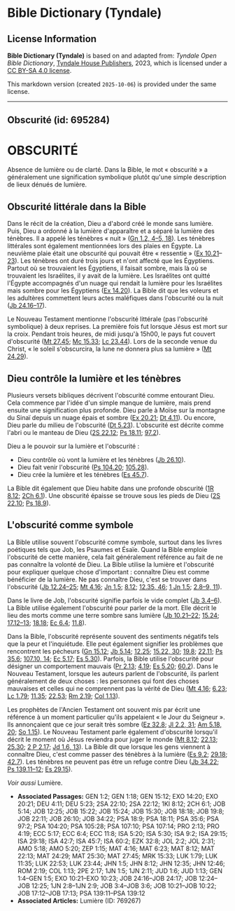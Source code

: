 # Bible Dictionary (Tyndale)

## License Information

**Bible Dictionary (Tyndale)** is based on and adapted from: _Tyndale Open Bible Dictionary_, [Tyndale House Publishers](https://tyndaleopenresources.com/), 2023, which is licensed under a [CC BY-SA 4.0 license](https://creativecommons.org/licenses/by-sa/4.0/legalcode.en).

This markdown version (created `2025-10-06`) is provided under the same license.



--------------------------------

## Obscurité (id: 695284)

OBSCURITÉ
=========

Absence de lumière ou de clarté. Dans la Bible, le mot « obscurité » a généralement une signification symbolique plutôt qu'une simple description de lieux dénués de lumière.

Obscurité littérale dans la Bible
---------------------------------

Dans le récit de la création, Dieu a d'abord créé le monde sans lumière. Puis, Dieu a ordonné à la lumière d'apparaître et a séparé la lumière des ténèbres. Il a appelé les ténèbres « nuit » ([Gn 1\.2, 4–5, 18](https://ref.ly/Gen1:2,Gen1:4-Gen1:5,Gen1:18)). Les ténèbres littérales sont également mentionnées lors des plaies en Égypte. La neuvième plaie était une obscurité qui pouvait être « ressentie » ([Ex 10\.21](https://ref.ly/Exod10:21-Exod10:23)–[23](https://ref.ly/Exod10:21-Exod10:23)). Les ténèbres ont duré trois jours et n'ont affecté que les Égyptiens. Partout où se trouvaient les Égyptiens, il faisait sombre, mais là où se trouvaient les Israélites, il y avait de la lumière. Les Israélites ont quitté l'Égypte accompagnés d'un nuage qui rendait la lumière pour les Israélites mais sombre pour les Égyptiens ([Ex 14\.20](https://ref.ly/Exod14:20)). La Bible dit que les voleurs et les adultères commettent leurs actes maléfiques dans l'obscurité ou la nuit ([Jb 24\.16–17](https://ref.ly/Job24:16-Job24:17)).

Le Nouveau Testament mentionne l'obscurité littérale (pas l'obscurité symbolique) à deux reprises. La première fois fut lorsque Jésus est mort sur la croix. Pendant trois heures, de midi jusqu'à 15h00, le pays fut couvert d'obscurité ([Mt 27\.45](https://ref.ly/Matt27:45); [Mc 15\.33](https://ref.ly/Mark15:33); [Lc 23\.44](https://ref.ly/Luke23:44)). Lors de la seconde venue du Christ, « le soleil s'obscurcira, la lune ne donnera plus sa lumière » ([Mt 24\.29](https://ref.ly/Matt24:29)).

Dieu contrôle la lumière et les ténèbres
----------------------------------------

Plusieurs versets bibliques décrivent l'obscurité comme entourant Dieu. Cela commence par l'idée d'un simple manque de lumière, mais prend ensuite une signification plus profonde. Dieu parle à Moïse sur la montagne du Sinaï depuis un nuage épais et sombre ([Ex 20\.21](https://ref.ly/Exod20:21); [Dt 4\.11](https://ref.ly/Deut4:11)). Ou encore, Dieu parle du milieu de l'obscurité ([Dt 5\.23](https://ref.ly/Deut5:23)). L'obscurité est décrite comme l'abri ou le manteau de Dieu ([2S 22\.12](https://ref.ly/2Sam22:12); [Ps 18\.11](https://ref.ly/Ps18:11); [97\.2](https://ref.ly/Ps97:2)).

Dieu a le pouvoir sur la lumière et l'obscurité :

* Dieu contrôle où vont la lumière et les ténèbres ([Jb 26\.10](https://ref.ly/Job26:10)).
* Dieu fait venir l'obscurité ([Ps 104\.20](https://ref.ly/Ps104:20); [105\.28](https://ref.ly/Ps105:28)).
* Dieu crée la lumière et les ténèbres ([Es 45\.7](https://ref.ly/Isa45:7)).

La Bible dit également que Dieu habite dans une profonde obscurité ([1R 8\.12](https://ref.ly/1Kgs8:12); [2Ch 6\.1](https://ref.ly/2Chr6:1)). Une obscurité épaisse se trouve sous les pieds de Dieu ([2S 22\.10](https://ref.ly/2Sam22:10); [Ps 18\.9](https://ref.ly/Ps18:9)).

L'obscurité comme symbole
-------------------------

La Bible utilise souvent l'obscurité comme symbole, surtout dans les livres poétiques tels que Job, les Psaumes et Ésaïe. Quand la Bible emploie l'obscurité de cette manière, cela fait généralement référence au fait de ne pas connaître la volonté de Dieu. La Bible utilise la lumière et l'obscurité pour expliquer quelque chose d'important : connaître Dieu est comme bénéficier de la lumière. Ne pas connaître Dieu, c'est se trouver dans l'obscurité ([Jb 12\.24–25](https://ref.ly/Job12:24-Job12:25); [Mt 4\.16](https://ref.ly/Matt4:16); [Jn 1\.5](https://ref.ly/John1:5); [8\.12](https://ref.ly/John8:12); [12\.35, 46](https://ref.ly/John12:35,John12:46); [1 Jn 1\.5](https://ref.ly/1John1:5); [2\.8–9, 11](https://ref.ly/1John2:8-1John2:9,1John2:11)).

Dans le livre de Job, l'obscurité signifie parfois le vide complet ([Jb 3\.4–6](https://ref.ly/Job3:4-Job3:6)). La Bible utilise également l'obscurité pour parler de la mort. Elle décrit le lieu des morts comme une terre sombre sans lumière ([Jb 10\.21–22](https://ref.ly/Job10:21-Job10:22); [15\.24](https://ref.ly/Job15:24); [17\.12–13](https://ref.ly/Job17:12-Job17:13); [18\.18](https://ref.ly/Job18:18); [Ec 6\.4](https://ref.ly/Eccl6:4); [11\.8](https://ref.ly/Eccl11:8)).

Dans la Bible, l'obscurité représente souvent des sentiments négatifs tels que la peur et l'inquiétude. Elle peut également signifier les problèmes que rencontrent les pécheurs ([Gn 15\.12](https://ref.ly/Gen15:12); [Jb 5\.14](https://ref.ly/Job5:14); [12\.25](https://ref.ly/Job12:25); [15\.22, 30](https://ref.ly/Job15:22,Job15:30); [19\.8](https://ref.ly/Job19:8); [22\.11](https://ref.ly/Job22:11); [Ps 35\.6](https://ref.ly/Ps35:6); [107\.10, 14](https://ref.ly/Ps107:10,Ps107:14); [Ec 5\.17](https://ref.ly/Eccl5:17); [Es 5\.30](https://ref.ly/Isa5:30)). Parfois, la Bible utilise l'obscurité pour désigner un comportement mauvais ([Pr 2\.13](https://ref.ly/Prov2:13); [4\.19](https://ref.ly/Prov4:19); [Es 5\.20](https://ref.ly/Isa5:20); [60\.2](https://ref.ly/Isa60:2)). Dans le Nouveau Testament, lorsque les auteurs parlent de l'obscurité, ils parlent généralement de deux choses : les personnes qui font des choses mauvaises et celles qui ne comprennent pas la vérité de Dieu ([Mt 4\.16](https://ref.ly/Matt4:16); [6\.23](https://ref.ly/Matt6:23); [Lc 1\.79](https://ref.ly/Luke1:79); [11\.35](https://ref.ly/Luke11:35); [22\.53](https://ref.ly/Luke22:53); [Rm 2\.19](https://ref.ly/Rom2:19); [Col 1\.13](https://ref.ly/Col1:13)).

Les prophètes de l'Ancien Testament ont souvent mis par écrit une référence à un moment particulier qu'ils appelaient « le Jour du Seigneur ». Ils annonçaient que ce jour serait très sombre ([Ez 32\.8](https://ref.ly/Ezek32:8); [Jl 2\.2, 31](https://ref.ly/Joel2:2,Joel2:31); [Am 5\.18, 20](https://ref.ly/Amos5:18,Amos5:20); [So 1\.15](https://ref.ly/Zeph1:15)). Le Nouveau Testament parle également d'obscurité lorsqu'il décrit le moment où Jésus reviendra pour juger le monde ([Mt 8\.12](https://ref.ly/Matt8:12); [22\.13](https://ref.ly/Matt22:13); [25\.30](https://ref.ly/Matt25:30); [2 P 2\.17](https://ref.ly/2Pet2:17); [Jd 1\.6, 13](https://ref.ly/Jude1:6,Jude1:13)). La Bible dit que lorsque les gens viennent à connaître Dieu, c'est comme passer des ténèbres à la lumière ([Es 9\.2](https://ref.ly/Isa9:2); [29\.18](https://ref.ly/Isa29:18); [42\.7](https://ref.ly/Isa42:7)). Les ténèbres ne peuvent pas être un refuge contre Dieu ([Jb 34\.22](https://ref.ly/Job34:22); [Ps 139\.11–12](https://ref.ly/Ps139:11-Ps139:12); [Es 29\.15](https://ref.ly/Isa29:15)).

*Voir aussi* Lumière.

* **Associated Passages:** GEN 1:2; GEN 1:18; GEN 15:12; EXO 14:20; EXO 20:21; DEU 4:11; DEU 5:23; 2SA 22:10; 2SA 22:12; 1KI 8:12; 2CH 6:1; JOB 5:14; JOB 12:25; JOB 15:22; JOB 15:24; JOB 15:30; JOB 18:18; JOB 19:8; JOB 22:11; JOB 26:10; JOB 34:22; PSA 18:9; PSA 18:11; PSA 35:6; PSA 97:2; PSA 104:20; PSA 105:28; PSA 107:10; PSA 107:14; PRO 2:13; PRO 4:19; ECC 5:17; ECC 6:4; ECC 11:8; ISA 5:20; ISA 5:30; ISA 9:2; ISA 29:15; ISA 29:18; ISA 42:7; ISA 45:7; ISA 60:2; EZK 32:8; JOL 2:2; JOL 2:31; AMO 5:18; AMO 5:20; ZEP 1:15; MAT 4:16; MAT 6:23; MAT 8:12; MAT 22:13; MAT 24:29; MAT 25:30; MAT 27:45; MRK 15:33; LUK 1:79; LUK 11:35; LUK 22:53; LUK 23:44; JHN 1:5; JHN 8:12; JHN 12:35; JHN 12:46; ROM 2:19; COL 1:13; 2PE 2:17; 1JN 1:5; 1JN 2:11; JUD 1:6; JUD 1:13; GEN 1:4–GEN 1:5; EXO 10:21–EXO 10:23; JOB 24:16–JOB 24:17; JOB 12:24–JOB 12:25; 1JN 2:8–1JN 2:9; JOB 3:4–JOB 3:6; JOB 10:21–JOB 10:22; JOB 17:12–JOB 17:13; PSA 139:11–PSA 139:12
* **Associated Articles:** Lumière (ID: 769267)

